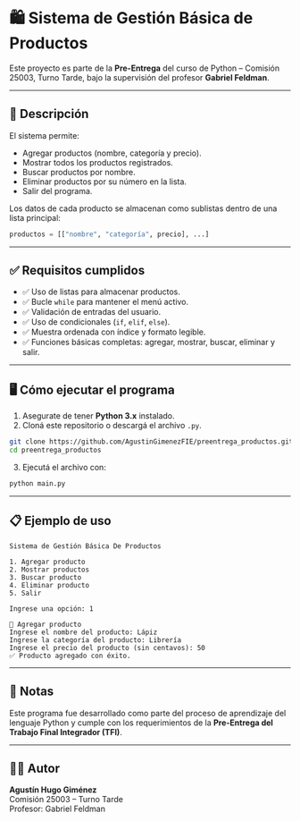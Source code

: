 # 🛍️ Sistema de Gestión Básica de Productos

Este proyecto es parte de la **Pre-Entrega** del curso de Python – Comisión 25003, Turno Tarde, bajo la supervisión del profesor **Gabriel Feldman**.

---

## 📌 Descripción

El sistema permite:

- Agregar productos (nombre, categoría y precio).
- Mostrar todos los productos registrados.
- Buscar productos por nombre.
- Eliminar productos por su número en la lista.
- Salir del programa.

Los datos de cada producto se almacenan como sublistas dentro de una lista principal:

```python
productos = [["nombre", "categoría", precio], ...]
```

---

## ✅ Requisitos cumplidos

- ✅ Uso de listas para almacenar productos.
- ✅ Bucle `while` para mantener el menú activo.
- ✅ Validación de entradas del usuario.
- ✅ Uso de condicionales (`if`, `elif`, `else`).
- ✅ Muestra ordenada con índice y formato legible.
- ✅ Funciones básicas completas: agregar, mostrar, buscar, eliminar y salir.

---

## 🖥️ Cómo ejecutar el programa

1. Asegurate de tener **Python 3.x** instalado.
2. Cloná este repositorio o descargá el archivo `.py`.

```bash
git clone https://github.com/AgustinGimenezFIE/preentrega_productos.git
cd preentrega_productos
```

3. Ejecutá el archivo con:

```bash
python main.py
```

---

## 📋 Ejemplo de uso

```text
Sistema de Gestión Básica De Productos

1. Agregar producto
2. Mostrar productos
3. Buscar producto
4. Eliminar producto
5. Salir

Ingrese una opción: 1

🛒 Agregar producto
Ingrese el nombre del producto: Lápiz
Ingrese la categoría del producto: Librería
Ingrese el precio del producto (sin centavos): 50
✅ Producto agregado con éxito.
```

---

## 🧠 Notas

Este programa fue desarrollado como parte del proceso de aprendizaje del lenguaje Python y cumple con los requerimientos de la **Pre-Entrega del Trabajo Final Integrador (TFI)**.

---

## 👨‍💻 Autor

**Agustín Hugo Giménez**  
Comisión 25003 – Turno Tarde  
Profesor: Gabriel Feldman
